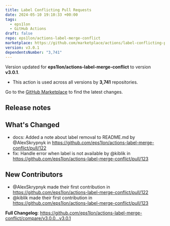 ```yaml
---
title: Label Conflicting Pull Requests
date: 2024-05-10 19:10:33 +00:00
tags:
  - eps1lon
  - GitHub Actions
draft: false
repo: eps1lon/actions-label-merge-conflict
marketplace: https://github.com/marketplace/actions/label-conflicting-pull-requests
version: v3.0.1
dependentsNumber: "3,741"
---
```



Version updated for **eps1lon/actions-label-merge-conflict** to version **v3.0.1**.
- This action is used across all versions by **3,741** repositories.

Go to the [GitHub Marketplace](https://github.com/marketplace/actions/label-conflicting-pull-requests) to find the latest changes.

## Release notes

## What's Changed
* docs: Added a note about label removal to README.md by @AlexSkrypnyk in https://github.com/eps1lon/actions-label-merge-conflict/pull/122
* fix: Handle error when label is not available by @kiblik in https://github.com/eps1lon/actions-label-merge-conflict/pull/123

## New Contributors
* @AlexSkrypnyk made their first contribution in https://github.com/eps1lon/actions-label-merge-conflict/pull/122
* @kiblik made their first contribution in https://github.com/eps1lon/actions-label-merge-conflict/pull/123

**Full Changelog**: https://github.com/eps1lon/actions-label-merge-conflict/compare/v3.0.0...v3.0.1
